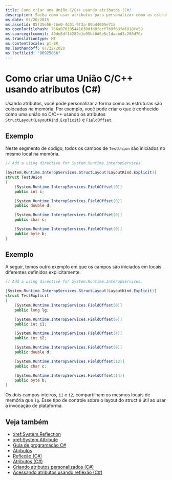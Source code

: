 ```yaml
---
title: Como criar uma União C/C++ usando atributos (C#)
description: Saiba como usar atributos para personalizar como as estruturas são colocadas na memória em C#. Este exemplo implementa o equivalente de uma União de C/C++.
ms.date: 07/20/2015
ms.assetid: 85f35e56-26e0-4d31-9f3a-89bd4005e71a
ms.openlocfilehash: 766a070105441630dfd8fecf7b9f68fa6818fe50
ms.sourcegitcommit: 40de8df14289e1e05b40d6e5c1daabd3c286d70c
ms.translationtype: MT
ms.contentlocale: pt-BR
ms.lasthandoff: 07/22/2020
ms.locfileid: "86925066"
---
```

# <a name="how-to-create-a-cc-union-by-using-attributes-c"></a>Como criar uma União C/C++ usando atributos (C#)

Usando atributos, você pode personalizar a forma como as estruturas são colocadas na memória. Por exemplo, você pode criar o que é conhecido como uma união no C/C++ usando os atributos `StructLayout(LayoutKind.Explicit)` e `FieldOffset`.

## <a name="example"></a>Exemplo

Neste segmento de código, todos os campos de `TestUnion` são iniciados no mesmo local na memória.

```csharp
// Add a using directive for System.Runtime.InteropServices.

[System.Runtime.InteropServices.StructLayout(LayoutKind.Explicit)]
struct TestUnion
{
    [System.Runtime.InteropServices.FieldOffset(0)]
    public int i;

    [System.Runtime.InteropServices.FieldOffset(0)]
    public double d;

    [System.Runtime.InteropServices.FieldOffset(0)]
    public char c;

    [System.Runtime.InteropServices.FieldOffset(0)]
    public byte b;
}
```

## <a name="example"></a>Exemplo

A seguir, temos outro exemplo em que os campos são iniciados em locais diferentes definidos explicitamente.

```csharp
// Add a using directive for System.Runtime.InteropServices.

[System.Runtime.InteropServices.StructLayout(LayoutKind.Explicit)]
struct TestExplicit
{
    [System.Runtime.InteropServices.FieldOffset(0)]
    public long lg;

    [System.Runtime.InteropServices.FieldOffset(0)]
    public int i1;

    [System.Runtime.InteropServices.FieldOffset(4)]
    public int i2;

    [System.Runtime.InteropServices.FieldOffset(8)]
    public double d;

    [System.Runtime.InteropServices.FieldOffset(12)]
    public char c;

    [System.Runtime.InteropServices.FieldOffset(14)]
    public byte b;
}
```

Os dois campos inteiros, `i1` e `i2`, compartilham os mesmos locais de memória que `lg`. Esse tipo de controle sobre o layout do struct é útil ao usar a invocação de plataforma.

## <a name="see-also"></a>Veja também

- <xref:System.Reflection>
- <xref:System.Attribute>
- [Guia de programação C#](../../index.md)
- [Atributos](../../../../standard/attributes/index.md)
- [Reflexão (C#)](../reflection.md)
- [Atributos (C#)](index.md)
- [Criando atributos personalizados (C#)](creating-custom-attributes.md)
- [Acessando atributos usando reflexão (C#)](accessing-attributes-by-using-reflection.md)
